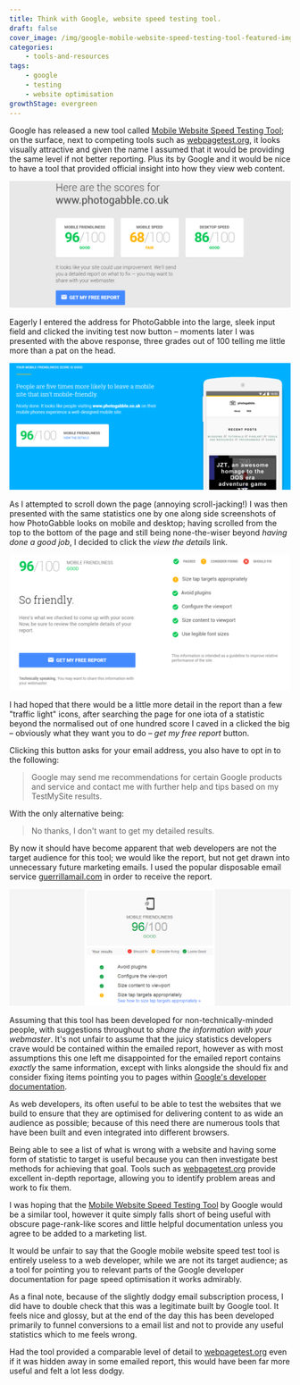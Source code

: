 ```yaml
---
title: Think with Google, website speed testing tool.
draft: false
cover_image: /img/google-mobile-website-speed-testing-tool-featured-img.png
categories:
    - tools-and-resources
tags:
    - google
    - testing
    - website optimisation
growthStage: evergreen
---
```


Google has released a new tool called [Mobile Website Speed Testing Tool](https://testmysite.thinkwithgoogle.com/); on the surface, next to competing tools such as [webpagetest.org](http://www.webpagetest.org), it looks visually attractive and given the name I assumed that it would be providing the same level if not better reporting. Plus its by Google and it would be nice to have a tool that provided official insight into how they view web content.

![Results](/img/google-mobile-website-speed-testing-tool-1.png "Google Mobile Website Speed Test Tool")

Eagerly I entered the address for PhotoGabble into the large, sleek input field and clicked the inviting test now button &ndash; moments later I was presented with the above response, three grades out of 100 telling me little more than a pat on the head. 

![Results](/img/google-mobile-website-speed-testing-tool-2.png "Google Mobile Website Speed Test Tool")

As I attempted to scroll down the page (annoying scroll-jacking!) I was then presented with the same statistics one by one along side screenshots of how PhotoGabble looks on mobile and desktop; having scrolled
from the top to the bottom of the page and still being none-the-wiser beyond _having done a good job_, I 
decided to click the _view the details_ link.

![Results](/img/google-mobile-website-speed-testing-tool-3.png "Google Mobile Website Speed Test Tool")

I had hoped that there would be a little more detail in the report than a few "traffic light" icons, after searching the page for one iota of a statistic beyond the normalised out of one hundred score I caved in a clicked the big &ndash; obviously what they want you to do &ndash; _get my free report_ button.

Clicking this button asks for your email address, you also have to opt in to the following:

> Google may send me recommendations for certain Google products and service and contact me with further help and tips based on my TestMySite results.

With the only alternative being:

> No thanks, I don't want to get my detailed results.

By now it should have become apparent that web developers are not the target audience for this tool; we would like the report, but not get drawn into unnecessary future marketing emails. I used the popular disposable email service [guerrillamail.com](https://www.guerrillamail.com/) in order to receive the report.

![Results](/img/google-mobile-website-speed-testing-tool-4.png "Google Mobile Website Speed Test Tool")

Assuming that this tool has been developed for non-technically-minded people, with suggestions throughout to _share the information with your webmaster_. It's not unfair to assume that the juicy statistics developers crave would be contained within the emailed report, however as with most assumptions this one left me disappointed for the emailed report contains _exactly_ the same information, except with links alongside the should fix and consider fixing items pointing you to pages within [Google's developer documentation](http://developers.google.com).


As web developers, its often useful to be able to test the websites that we build to ensure that they are optimised for delivering content to as wide an audience as possible; because of this need there are numerous tools that have been built and even integrated into different browsers.

Being able to see a list of what is wrong with a website and having some form of statistic to target is useful because you can then investigate best methods for achieving that goal. Tools such as [webpagetest.org](http://www.webpagetest.org) provide excellent in-depth reportage, allowing you to identify problem areas and work to fix them.

I was hoping that the [Mobile Website Speed Testing Tool](https://testmysite.thinkwithgoogle.com/) by Google would be a similar tool, however it quite simply falls short of being useful with obscure page-rank-like scores and little helpful documentation unless you agree to be added to a marketing list.

It would be unfair to say that the Google mobile website speed test tool is entirely useless to a web developer, while we are not its target audience; as a tool for pointing you to relevant parts of the Google developer documentation for page speed optimisation it works admirably.

As a final note, because of the slightly dodgy email subscription process, I did have to double check that this was a legitimate built by Google tool. It feels nice and glossy, but at the end of the day this has been developed primarily to funnel conversions to a email list and not to provide any useful statistics which to me feels wrong.

Had the tool provided a comparable level of detail to [webpagetest.org](http://www.webpagetest.org) even if it was hidden away in some emailed report, this would have been far more useful and felt a lot less dodgy.